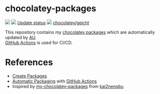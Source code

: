 # chocolatey-packages

[![](https://github.com/geicht/chocolatey-packages/actions/workflows/au.yml/badge.svg)](https://github.com/geicht/chocolatey-packages/actions/workflows/au.yml)
[![](http://transparent-favicon.info/favicon.ico)](#)
[Update status](https://gist.github.com/geicht/976b73046e5c0aad398ce72a508532a6)
[![](http://transparent-favicon.info/favicon.ico)](#)
[chocolatey/geicht](https://chocolatey.org/profiles/geicht)

This repository contains my [chocolatey packages](https://docs.chocolatey.org/en-us/getting-started#what-are-chocolatey-packages) which are automatically updated by [AU](https://github.com/majkinetor/au).  
[GitHub Actions](https://github.com/features/actions) is used for CI/CD.

# References

- [Create Packages](https://docs.chocolatey.org/en-us/create/create-packages)
- [Automatic Packaging](https://github.com/majkinetor/au) with [GitHub Actions](https://docs.github.com/en/actions)
- Inspired by [my-chocolatey-packages](https://github.com/kai2nenobu/my-chocolatey-packages) from [kai2nenobu](https://github.com/kai2nenobu)
